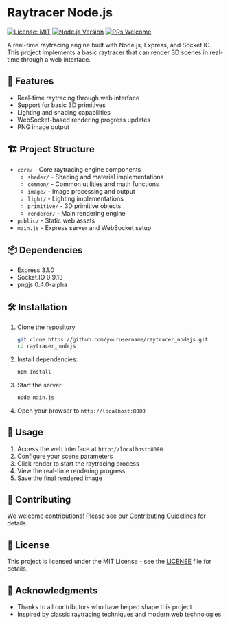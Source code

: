 # Raytracer Node.js

[![License: MIT](https://img.shields.io/badge/License-MIT-yellow.svg)](https://opensource.org/licenses/MIT)
[![Node.js Version](https://img.shields.io/badge/node-%3E%3D%200.10-brightgreen)](https://nodejs.org/)
[![PRs Welcome](https://img.shields.io/badge/PRs-welcome-brightgreen.svg)](CONTRIBUTING.md)

A real-time raytracing engine built with Node.js, Express, and Socket.IO. This project implements a basic raytracer that can render 3D scenes in real-time through a web interface.

## 🚀 Features

- Real-time raytracing through web interface
- Support for basic 3D primitives
- Lighting and shading capabilities
- WebSocket-based rendering progress updates
- PNG image output

## 🏗️ Project Structure

- `core/` - Core raytracing engine components
  - `shader/` - Shading and material implementations
  - `common/` - Common utilities and math functions
  - `image/` - Image processing and output
  - `light/` - Lighting implementations
  - `primitive/` - 3D primitive objects
  - `renderer/` - Main rendering engine
- `public/` - Static web assets
- `main.js` - Express server and WebSocket setup

## 📦 Dependencies

- Express 3.1.0
- Socket.IO 0.9.13
- pngjs 0.4.0-alpha

## 🛠️ Installation

1. Clone the repository
   ```bash
   git clone https://github.com/yourusername/raytracer_nodejs.git
   cd raytracer_nodejs
   ```
2. Install dependencies:
   ```bash
   npm install
   ```
3. Start the server:
   ```bash
   node main.js
   ```
4. Open your browser to `http://localhost:8080`

## 📝 Usage

1. Access the web interface at `http://localhost:8080`
2. Configure your scene parameters
3. Click render to start the raytracing process
4. View the real-time rendering progress
5. Save the final rendered image

## 🤝 Contributing

We welcome contributions! Please see our [Contributing Guidelines](CONTRIBUTING.md) for details.

## 📄 License

This project is licensed under the MIT License - see the [LICENSE](LICENSE) file for details.

## 🙏 Acknowledgments

- Thanks to all contributors who have helped shape this project
- Inspired by classic raytracing techniques and modern web technologies